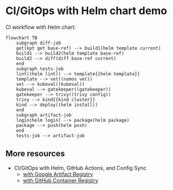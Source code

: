 # CI/GitOps with Helm chart demo

CI workflow with Helm chart:
```mermaid
flowchart TB
    subgraph diff-job
    get(kpt get base-ref) --> build1(helm template current)
    build1 --> build2(helm template base-ref)
    build2 --> diff(diff base-ref current)
    end
    subgraph tests-job
    lint((helm lint)) --> template{{helm template}}
    template --> vet((nomos vet))
    vet --> kubeval((kubeval))
    kubeval --> gatekeeper((gatekeeper))
    gatekeeper --> trivy((trivy config))
    trivy --> kind{{kind cluster}}
    kind --> deploy((helm install))
    end
    subgraph artifact-job
    login(helm login) --> package(helm package)
    package --> push(helm push)
    end
    tests-job --> artifact-job
```

## More resources

- CI/GitOps with Helm, GitHub Actions, and Config Sync
  - [with Google Artifact Registry](https://medium.com/google-cloud/b48604191fda)
  - [with GitHub Container Registry](https://medium.com/google-cloud/836913e74e79)